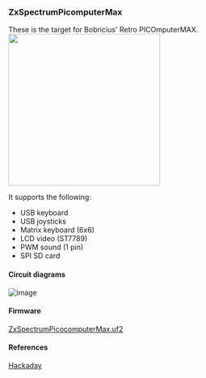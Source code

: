 ### ZxSpectrumPicomputerMax
These is the target for Bobricius' Retro PICOmputerMAX.
<img src="picomputermax.png" height="300"/>

It supports the following:
* USB keyboard
* USB joysticks
* Matrix keyboard (6x6)
* LCD video (ST7789)
* PWM sound (1 pin)
* SPI SD card

#### Circuit diagrams

![image](ZxSpectrumPicomputerMax.png)

#### Firmware

[ZxSpectrumPicocomputerMax.uf2](/uf2/ZxSpectrumPicocomputerMax.uf2)

#### References

[Hackaday](https://hackaday.io/project/183398-retrovga-raspbery-pico-multi-retro-computer)